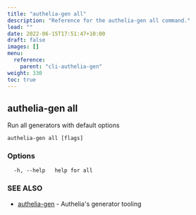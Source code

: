 ```yaml
---
title: "authelia-gen all"
description: "Reference for the authelia-gen all command."
lead: ""
date: 2022-06-15T17:51:47+10:00
draft: false
images: []
menu:
  reference:
    parent: "cli-authelia-gen"
weight: 330
toc: true
---
```


## authelia-gen all

Run all generators with default options

```
authelia-gen all [flags]
```

### Options

```
  -h, --help   help for all
```

### SEE ALSO

* [authelia-gen](authelia-gen.md)	 - Authelia's generator tooling

